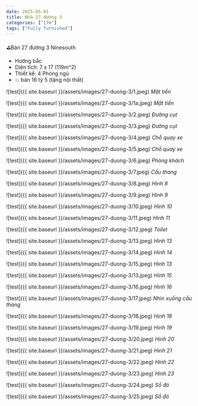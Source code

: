 ```yaml
---
date: 2025-05-01
title: Nhà 27 đường 3 
categories: ["17m"]
tags: ["Fully furnished"]
---
```


⛳️Bán 27 đường 3 Ninesouth
- Hướng bắc
- Diện tích: 7 x 17 (119m^2)
- Thiết kế: 4 Phòng ngủ
- 💥 bán 16 tỷ 5 (tặng nội thất)


![test]({{ site.baseurl }}/assets/images/27-duong-3/1.jpeg)
_Mặt tiền_

![test]({{ site.baseurl }}/assets/images/27-duong-3/1a.jpeg)
_Mặt tiền_

![test]({{ site.baseurl }}/assets/images/27-duong-3/2.jpeg)
_Đường cụt_

![test]({{ site.baseurl }}/assets/images/27-duong-3/3.jpeg)
_Đường cụt_

![test]({{ site.baseurl }}/assets/images/27-duong-3/4.jpeg)
_Chỗ quay xe_

![test]({{ site.baseurl }}/assets/images/27-duong-3/5.jpeg)
_Chỗ quay xe_

![test]({{ site.baseurl }}/assets/images/27-duong-3/6.jpeg)
_Phòng khách_

![test]({{ site.baseurl }}/assets/images/27-duong-3/7.jpeg)
_Cầu thang_

![test]({{ site.baseurl }}/assets/images/27-duong-3/8.jpeg)
_Hình 8_

![test]({{ site.baseurl }}/assets/images/27-duong-3/9.jpeg)
_Hình 9_

![test]({{ site.baseurl }}/assets/images/27-duong-3/10.jpeg)
_Hình 10_

![test]({{ site.baseurl }}/assets/images/27-duong-3/11.jpeg)
_Hình 11_

![test]({{ site.baseurl }}/assets/images/27-duong-3/12.jpeg)
_Toilet_

![test]({{ site.baseurl }}/assets/images/27-duong-3/13.jpeg)
_Hình 13_

![test]({{ site.baseurl }}/assets/images/27-duong-3/14.jpeg)
_Hinh 14_

![test]({{ site.baseurl }}/assets/images/27-duong-3/15.jpeg)
_Hình 13_

![test]({{ site.baseurl }}/assets/images/27-duong-3/13.jpeg)
_Hình 15_


![test]({{ site.baseurl }}/assets/images/27-duong-3/16.jpeg)
_Hình 16_

![test]({{ site.baseurl }}/assets/images/27-duong-3/17.jpeg)
_Nhìn xuống cầu thang_


![test]({{ site.baseurl }}/assets/images/27-duong-3/18.jpeg)
_Hinh 18_


![test]({{ site.baseurl }}/assets/images/27-duong-3/19.jpeg)
_Hinh 19_


![test]({{ site.baseurl }}/assets/images/27-duong-3/20.jpeg)
_Hinh 20_


![test]({{ site.baseurl }}/assets/images/27-duong-3/21.jpeg)
_Hinh 21_


![test]({{ site.baseurl }}/assets/images/27-duong-3/22.jpeg)
_Hinh 22_


![test]({{ site.baseurl }}/assets/images/27-duong-3/23.jpeg)
_Hinh 23_


![test]({{ site.baseurl }}/assets/images/27-duong-3/24.jpeg)
_Sổ đỏ_

![test]({{ site.baseurl }}/assets/images/27-duong-3/25.jpeg)
_Sổ đỏ_
